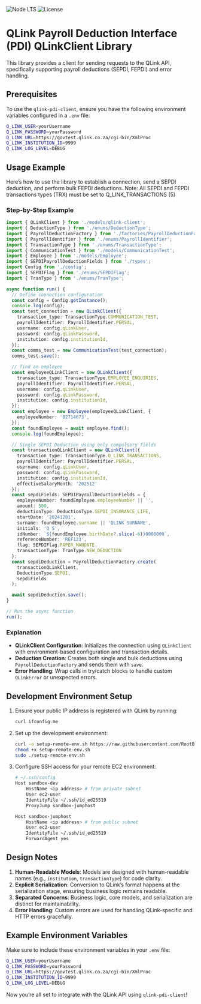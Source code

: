 ![Node LTS](https://img.shields.io/badge/node-%3E%3D%2020.0.0-brightgreen)
![License](https://img.shields.io/github/license/RootBank/qlink-pdi-client)

# QLink Payroll Deduction Interface (PDI) QLinkClient Library

This library provides a client for sending requests to the QLink API, specifically supporting payroll deductions (SEPDI, FEPDI) and error handling.

## Prerequisites

To use the `qlink-pdi-client`, ensure you have the following environment variables configured in a `.env` file:

```bash
Q_LINK_USER=yourUsername
Q_LINK_PASSWORD=yourPassword
Q_LINK_URL=https://govtest.qlink.co.za/cgi-bin/XmlProc
Q_LINK_INSTITUTION_ID=9999
Q_LINK_LOG_LEVEL=DEBUG
```

## Usage Example

Here’s how to use the library to establish a connection, send a SEPDI deduction, and perform bulk FEPDI deductions.
Note: All SEPDI and FEPDI transactions types (TRX) must be set to Q_LINK_TRANSACTIONS (5)

### Step-by-Step Example

```typescript
import { QLinkClient } from './models/qlink-client';
import { DeductionType } from './enums/DeductionType';
import { PayrollDeductionFactory } from './factories/PayrollDeductionFactory';
import { PayrollIdentifier } from './enums/PayrollIdentifier';
import { TransactionType } from './enums/TransactionType';
import { CommunicationTest } from './models/CommunicationTest';
import { Employee } from './models/Employee';
import { SEPDIPayrollDeductionFields } from './types';
import Config from './config';
import { SEPDIFlag } from './enums/SEPDIFlag';
import { TranType } from './enums/TranType';

async function run() {
  // Define connection configuration
  const config = Config.getInstance();
  console.log(config);
  const test_connection = new QLinkClient({
    transaction_type: TransactionType.COMMUNICATION_TEST,
    payrollIdentifier: PayrollIdentifier.PERSAL,
    username: config.qLinkUser,
    password: config.qLinkPassword,
    institution: config.institutionId,
  });
  const comms_test = new CommunicationTest(test_connection);
  comms_test.save();

  // find an employee
  const employeeQLinkClient = new QLinkClient({
    transaction_type: TransactionType.EMPLOYEE_ENQUIRIES,
    payrollIdentifier: PayrollIdentifier.PERSAL,
    username: config.qLinkUser,
    password: config.qLinkPassword,
    institution: config.institutionId,
  });
  const employee = new Employee(employeeQLinkClient, {
    employeeNumber: '82714673',
  });
  const foundEmployee = await employee.find();
  console.log(foundEmployee);

  // Single SEPDI Deduction using only compulsory fields
  const transactionQLinkClient = new QLinkClient({
    transaction_type: TransactionType.Q_LINK_TRANSACTIONS,
    payrollIdentifier: PayrollIdentifier.PERSAL,
    username: config.qLinkUser,
    password: config.qLinkPassword,
    institution: config.institutionId,
    effectiveSalaryMonth: '202512'
  });
  const sepdiFields: SEPDIPayrollDeductionFields = {
    employeeNumber: foundEmployee.employeeNumber || '',
    amount: 500,
    deductionType: DeductionType.SEPDI_INSURANCE_LIFE,
    startDate: '20241201',
    surname: foundEmployee.surname || 'QLINK SURNAME',
    initials: 'Q S',
    idNumber: `${foundEmployee.birthDate?.slice(-6)}0000000`,
    referenceNumber: 'REF123',
    flag: SEPDIFlag.PAPER_MANDATE,
    transactionType: TranType.NEW_DEDUCTION
  };
  const sepdiDeduction = PayrollDeductionFactory.create(
    transactionQLinkClient,
    DeductionType.SEPDI,
    sepdiFields
  );

  await sepdiDeduction.save();
}

// Run the async function
run();
```

### Explanation

- **QLinkClient Configuration**: Initializes the connection using `QLinkClient` with environment-based configuration and transaction details.
- **Deduction Creation**: Creates both single and bulk deductions using `PayrollDeductionFactory` and sends them with `save`.
- **Error Handling**: Wrap calls in try/catch blocks to handle custom `QLinkError` or unexpected errors.

## Development Environment Setup

1. Ensure your public IP address is registered with QLink by running:
   ```bash
   curl ifconfig.me
   ```

2. Set up the development environment:
   ```bash
   curl -o setup-remote-env.sh https://raw.githubusercontent.com/RootBank/qlink-pdi-client/refs/heads/main/setup-remote-env.sh
   chmod +x setup-remote-env.sh
   sudo ./setup-remote-env.sh
   ```

3. Configure SSH access for your remote EC2 environment:
   ```bash
   # ~/.ssh/config
   Host sandbox-dev
       HostName <ip address> # from private subnet
       User ec2-user
       IdentityFile ~/.ssh/id_ed25519
       ProxyJump sandbox-jumphost

   Host sandbox-jumphost
       HostName <ip address> # from public subnet
       User ec2-user
       IdentityFile ~/.ssh/id_ed25519
       ForwardAgent yes
   ```

## Design Notes

1. **Human-Readable Models**: Models are designed with human-readable names (e.g., `institution`, `transactionType`) for code clarity.
2. **Explicit Serialization**: Conversion to QLink’s format happens at the serialization stage, ensuring business logic remains readable.
3. **Separated Concerns**: Business logic, core models, and serialization are distinct for maintainability.
4. **Error Handling**: Custom errors are used for handling QLink-specific and HTTP errors gracefully.

## Example Environment Variables

Make sure to include these environment variables in your `.env` file:

```bash
Q_LINK_USER=yourUsername
Q_LINK_PASSWORD=yourPassword
Q_LINK_URL=https://govtest.qlink.co.za/cgi-bin/XmlProc
Q_LINK_INSTITUTION_ID=9999
Q_LINK_LOG_LEVEL=DEBUG
```

Now you’re all set to integrate with the QLink API using `qlink-pdi-client`!
